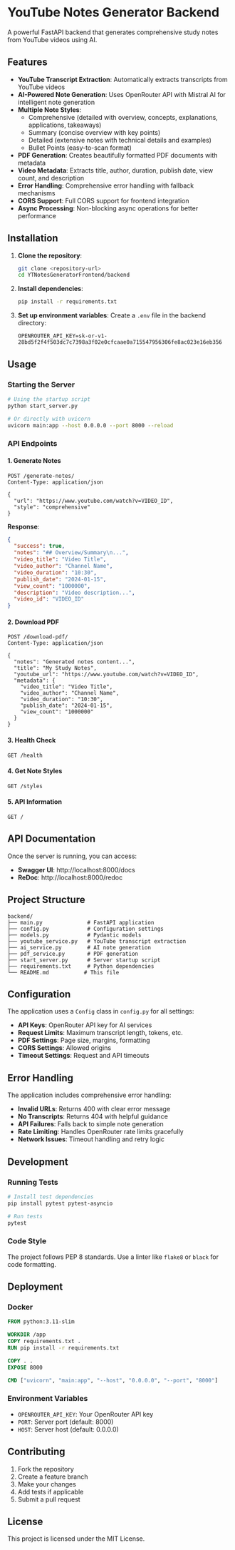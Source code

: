 # YouTube Notes Generator Backend

A powerful FastAPI backend that generates comprehensive study notes from YouTube videos using AI.

## Features

- **YouTube Transcript Extraction**: Automatically extracts transcripts from YouTube videos
- **AI-Powered Note Generation**: Uses OpenRouter API with Mistral AI for intelligent note generation
- **Multiple Note Styles**:
  - Comprehensive (detailed with overview, concepts, explanations, applications, takeaways)
  - Summary (concise overview with key points)
  - Detailed (extensive notes with technical details and examples)
  - Bullet Points (easy-to-scan format)
- **PDF Generation**: Creates beautifully formatted PDF documents with metadata
- **Video Metadata**: Extracts title, author, duration, publish date, view count, and description
- **Error Handling**: Comprehensive error handling with fallback mechanisms
- **CORS Support**: Full CORS support for frontend integration
- **Async Processing**: Non-blocking async operations for better performance

## Installation

1. **Clone the repository**:

   ```bash
   git clone <repository-url>
   cd YTNotesGeneratorFrontend/backend
   ```

2. **Install dependencies**:

   ```bash
   pip install -r requirements.txt
   ```

3. **Set up environment variables**:
   Create a `.env` file in the backend directory:
   ```env
   OPENROUTER_API_KEY=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
   ```

## Usage

### Starting the Server

```bash
# Using the startup script
python start_server.py

# Or directly with uvicorn
uvicorn main:app --host 0.0.0.0 --port 8000 --reload
```

### API Endpoints

#### 1. Generate Notes

```http
POST /generate-notes/
Content-Type: application/json

{
  "url": "https://www.youtube.com/watch?v=VIDEO_ID",
  "style": "comprehensive"
}
```

**Response**:

```json
{
  "success": true,
  "notes": "## Overview/Summary\n...",
  "video_title": "Video Title",
  "video_author": "Channel Name",
  "video_duration": "10:30",
  "publish_date": "2024-01-15",
  "view_count": "1000000",
  "description": "Video description...",
  "video_id": "VIDEO_ID"
}
```

#### 2. Download PDF

```http
POST /download-pdf/
Content-Type: application/json

{
  "notes": "Generated notes content...",
  "title": "My Study Notes",
  "youtube_url": "https://www.youtube.com/watch?v=VIDEO_ID",
  "metadata": {
    "video_title": "Video Title",
    "video_author": "Channel Name",
    "video_duration": "10:30",
    "publish_date": "2024-01-15",
    "view_count": "1000000"
  }
}
```

#### 3. Health Check

```http
GET /health
```

#### 4. Get Note Styles

```http
GET /styles
```

#### 5. API Information

```http
GET /
```

## API Documentation

Once the server is running, you can access:

- **Swagger UI**: http://localhost:8000/docs
- **ReDoc**: http://localhost:8000/redoc

## Project Structure

```
backend/
├── main.py              # FastAPI application
├── config.py            # Configuration settings
├── models.py            # Pydantic models
├── youtube_service.py   # YouTube transcript extraction
├── ai_service.py        # AI note generation
├── pdf_service.py       # PDF generation
├── start_server.py      # Server startup script
├── requirements.txt     # Python dependencies
└── README.md           # This file
```

## Configuration

The application uses a `Config` class in `config.py` for all settings:

- **API Keys**: OpenRouter API key for AI services
- **Request Limits**: Maximum transcript length, tokens, etc.
- **PDF Settings**: Page size, margins, formatting
- **CORS Settings**: Allowed origins
- **Timeout Settings**: Request and API timeouts

## Error Handling

The application includes comprehensive error handling:

- **Invalid URLs**: Returns 400 with clear error message
- **No Transcripts**: Returns 404 with helpful guidance
- **API Failures**: Falls back to simple note generation
- **Rate Limiting**: Handles OpenRouter rate limits gracefully
- **Network Issues**: Timeout handling and retry logic

## Development

### Running Tests

```bash
# Install test dependencies
pip install pytest pytest-asyncio

# Run tests
pytest
```

### Code Style

The project follows PEP 8 standards. Use a linter like `flake8` or `black` for code formatting.

## Deployment

### Docker

```dockerfile
FROM python:3.11-slim

WORKDIR /app
COPY requirements.txt .
RUN pip install -r requirements.txt

COPY . .
EXPOSE 8000

CMD ["uvicorn", "main:app", "--host", "0.0.0.0", "--port", "8000"]
```

### Environment Variables

- `OPENROUTER_API_KEY`: Your OpenRouter API key
- `PORT`: Server port (default: 8000)
- `HOST`: Server host (default: 0.0.0.0)

## Contributing

1. Fork the repository
2. Create a feature branch
3. Make your changes
4. Add tests if applicable
5. Submit a pull request

## License

This project is licensed under the MIT License.
